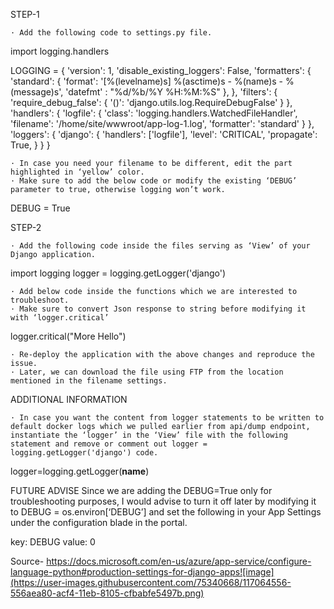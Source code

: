 STEP-1
 
	· Add the following code to settings.py file.
	 
import logging.handlers
 
LOGGING = {
            'version': 1,
            'disable_existing_loggers': False,
            'formatters': {
                     'standard': {
                     'format': '[%(levelname)s] %(asctime)s - %(name)s - %(message)s',
                     'datefmt' : "%d/%b/%Y %H:%M:%S"
                 },
          },
            'filters': 
            {
                'require_debug_false': 
                    {
                        '()': 'django.utils.log.RequireDebugFalse'
                    }
            },
            'handlers': 
            {
                'logfile': 
                    {
                        'class': 'logging.handlers.WatchedFileHandler',
                        'filename': '/home/site/wwwroot/app-log-1.log', 
                        'formatter': 'standard' 
                    }
            },
            'loggers': 
            {
                 'django': 
                    {
                        'handlers': ['logfile'],
                        'level': 'CRITICAL',
                        'propagate': True,
                    }
            }
 }
 
 
	· In case you need your filename to be different, edit the part highlighted in ‘yellow’ color.
	· Make sure to add the below code or modify the existing ‘DEBUG’ parameter to true, otherwise logging won’t work.
DEBUG = True
 
STEP-2
 
	· Add the following code inside the files serving as ‘View’ of your Django application.
 
import logging
logger = logging.getLogger('django')
 
	· Add below code inside the functions which we are interested to troubleshoot.
	· Make sure to convert Json response to string before modifying it with ‘logger.critical’
 logger.critical("More Hello")
 
	· Re-deploy the application with the above changes and reproduce the issue.
	· Later, we can download the file using FTP from the location mentioned in the filename settings.
 
ADDITIONAL INFORMATION
 
	· In case you want the content from logger statements to be written to default docker logs which we pulled earlier from api/dump endpoint, instantiate the ‘logger’ in the ‘View’ file with the following statement and remove or comment out logger = logging.getLogger('django') code.
logger=logging.getLogger(__name__)
 
 
FUTURE ADVISE
Since we are adding the DEBUG=True only for troubleshooting purposes, I would advise to turn it off later by modifying it to DEBUG = os.environ[‘DEBUG’] and set the following in your App Settings under the configuration blade in the portal. 
 
key: DEBUG 
value: 0
 
Source- https://docs.microsoft.com/en-us/azure/app-service/configure-language-python#production-settings-for-django-apps![image](https://user-images.githubusercontent.com/75340668/117064556-556aea80-acf4-11eb-8105-cfbabfe5497b.png)
